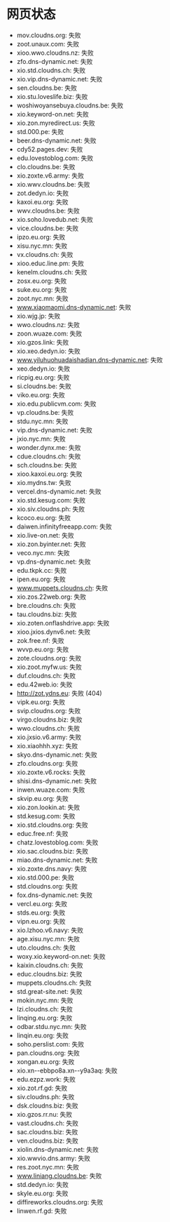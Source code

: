 # 网页状态
- mov.cloudns.org: 失败
- zoot.unaux.com: 失败
- xioo.wwo.cloudns.nz: 失败
- zfo.dns-dynamic.net: 失败
- xio.std.cloudns.ch: 失败
- xio.vip.dns-dynamic.net: 失败
- sen.cloudns.be: 失败
- xio.stu.loveslife.biz: 失败
- woshiwoyansebuya.cloudns.be: 失败
- xio.keyword-on.net: 失败
- xio.zon.myredirect.us: 失败
- std.000.pe: 失败
- beer.dns-dynamic.net: 失败
- cdy52.pages.dev: 失败
- edu.lovestoblog.com: 失败
- clo.cloudns.be: 失败
- xio.zoxte.v6.army: 失败
- xio.wwv.cloudns.be: 失败
- zot.dedyn.io: 失败
- kaxoi.eu.org: 失败
- wwv.cloudns.be: 失败
- xio.soho.lovedub.net: 失败
- vice.cloudns.be: 失败
- ipzo.eu.org: 失败
- xisu.nyc.mn: 失败
- vx.cloudns.ch: 失败
- xioo.educ.line.pm: 失败
- kenelm.cloudns.ch: 失败
- zosx.eu.org: 失败
- suke.eu.org: 失败
- zoot.nyc.mn: 失败
- www.xiaomaomi.dns-dynamic.net: 失败
- xio.wjg.jp: 失败
- wwo.cloudns.nz: 失败
- zoon.wuaze.com: 失败
- xio.gzos.link: 失败
- xio.xeo.dedyn.io: 失败
- www.yiluhuohuadaishadian.dns-dynamic.net: 失败
- xeo.dedyn.io: 失败
- ricpig.eu.org: 失败
- si.cloudns.be: 失败
- viko.eu.org: 失败
- xio.edu.publicvm.com: 失败
- vp.cloudns.be: 失败
- stdu.nyc.mn: 失败
- vip.dns-dynamic.net: 失败
- jxio.nyc.mn: 失败
- wonder.dynx.me: 失败
- cdue.cloudns.ch: 失败
- sch.cloudns.be: 失败
- xioo.kaxoi.eu.org: 失败
- xio.mydns.tw: 失败
- vercel.dns-dynamic.net: 失败
- xio.std.kesug.com: 失败
- xio.siv.cloudns.ph: 失败
- kcoco.eu.org: 失败
- daiwen.infinityfreeapp.com: 失败
- xio.live-on.net: 失败
- xio.zon.byinter.net: 失败
- veco.nyc.mn: 失败
- vp.dns-dynamic.net: 失败
- edu.tkpk.cc: 失败
- ipen.eu.org: 失败
- www.muppets.cloudns.ch: 失败
- xio.zos.22web.org: 失败
- bre.cloudns.ch: 失败
- tau.cloudns.biz: 失败
- xio.zoten.onflashdrive.app: 失败
- xioo.jxios.dynv6.net: 失败
- zok.free.nf: 失败
- wvvp.eu.org: 失败
- zote.cloudns.org: 失败
- xio.zoot.myfw.us: 失败
- duf.cloudns.ch: 失败
- edu.42web.io: 失败
- http://zot.ydns.eu: 失败 (404)
- vipk.eu.org: 失败
- svip.cloudns.org: 失败
- virgo.cloudns.biz: 失败
- wwo.cloudns.ch: 失败
- xio.jxsio.v6.army: 失败
- xio.xiaohhh.xyz: 失败
- skyo.dns-dynamic.net: 失败
- zfo.cloudns.org: 失败
- xio.zoxte.v6.rocks: 失败
- shisi.dns-dynamic.net: 失败
- inwen.wuaze.com: 失败
- skvip.eu.org: 失败
- xio.zon.lookin.at: 失败
- std.kesug.com: 失败
- xio.std.cloudns.org: 失败
- educ.free.nf: 失败
- chatz.lovestoblog.com: 失败
- xio.sac.cloudns.biz: 失败
- miao.dns-dynamic.net: 失败
- xio.zoxte.dns.navy: 失败
- xio.std.000.pe: 失败
- std.cloudns.org: 失败
- fox.dns-dynamic.net: 失败
- vercl.eu.org: 失败
- stds.eu.org: 失败
- vipn.eu.org: 失败
- xio.lzhoo.v6.navy: 失败
- age.xisu.nyc.mn: 失败
- uto.cloudns.ch: 失败
- woxy.xio.keyword-on.net: 失败
- kaixin.cloudns.ch: 失败
- educ.cloudns.biz: 失败
- muppets.cloudns.ch: 失败
- std.great-site.net: 失败
- mokin.nyc.mn: 失败
- lzi.cloudns.ch: 失败
- linqing.eu.org: 失败
- odbar.stdu.nyc.mn: 失败
- linqin.eu.org: 失败
- soho.perslist.com: 失败
- pan.cloudns.org: 失败
- xongan.eu.org: 失败
- xio.xn--ebbpo8a.xn--y9a3aq: 失败
- edu.ezpz.work: 失败
- xio.zot.rf.gd: 失败
- siv.cloudns.ph: 失败
- dsk.cloudns.biz: 失败
- xio.gzos.rr.nu: 失败
- vast.cloudns.ch: 失败
- sac.cloudns.biz: 失败
- ven.cloudns.biz: 失败
- xiolin.dns-dynamic.net: 失败
- xio.wwvio.dns.army: 失败
- res.zoot.nyc.mn: 失败
- www.liniang.cloudns.be: 失败
- std.dedyn.io: 失败
- skyle.eu.org: 失败
- diffireworks.cloudns.org: 失败
- linwen.rf.gd: 失败
